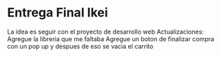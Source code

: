 # Entrega Final Ikei
La idea es seguir con el proyecto de desarrollo web
Actualizaciones:
Agregue la libreria que me faltaba
Agregue un boton de finalizar compra con un pop up y despues de eso se vacia el carrito
